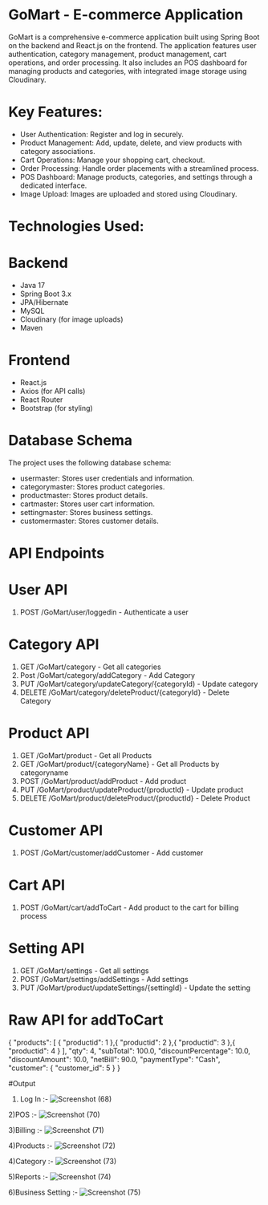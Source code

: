 
# GoMart - E-commerce Application

GoMart is a comprehensive e-commerce application built using Spring Boot on the backend and React.js on the frontend. The application features user authentication, category management, product management, cart operations, and order processing. It also includes an POS dashboard for managing products and categories, with integrated image storage using Cloudinary.

# Key Features:

- User Authentication: Register and log in securely.
- Product Management: Add, update, delete, and view products with category associations.
- Cart Operations: Manage your shopping cart, checkout.
- Order Processing: Handle order placements with a streamlined process.
- POS Dashboard: Manage products, categories, and settings through a dedicated interface.
- Image Upload: Images are uploaded and stored using Cloudinary.

# Technologies Used:
# Backend
- Java 17
- Spring Boot 3.x
- JPA/Hibernate
- MySQL
- Cloudinary (for image uploads)
- Maven

# Frontend
- React.js
- Axios (for API calls)
- React Router
- Bootstrap (for styling)

# Database Schema
The project uses the following database schema:

- usermaster: Stores user credentials and information.
- categorymaster: Stores product categories.
- productmaster: Stores product details.
- cartmaster: Stores user cart information.
- settingmaster: Stores business settings.
- customermaster: Stores customer details.

# API Endpoints

# User API
 1) POST /GoMart/user/loggedin - Authenticate a user

# Category API
  1) GET   /GoMart/category - Get all categories
  2) Post  /GoMart/category/addCategory - Add Category
  3) PUT   /GoMart/category/updateCategory/{categoryId) - Update category
  4) DELETE  /GoMart/category/deleteProduct/{categoryId} - Delete Category
     
 # Product API
  1) GET  /GoMart/product - Get all Products
  2) GET /GoMart/product/{categoryName} - Get all Products by categoryname
  3) POST  /GoMart/product/addProduct  - Add product
  4) PUT  /GoMart/product/updateProduct/{productId}  - Update product
  5) DELETE /GoMart/product/deleteProduct/{productId}   - Delete Product

# Customer API
  1) POST  /GoMart/customer/addCustomer  - Add customer
     
# Cart API
  1) POST  /GoMart/cart/addToCart - Add product to the cart for billing process
     
# Setting API
  1) GET  /GoMart/settings  - Get all settings
  2) POST  /GoMart/settings/addSettings  - Add settings
  3) PUT  /GoMart/product/updateSettings/{settingId}   - Update the setting
 
# Raw API for addToCart 
{
    "products": [
        {
            "productid": 1
        },{
            "productid": 2
        },{
            "productid": 3
        },{
            "productid": 4
        }
    ],
    "qty": 4,
    "subTotal": 100.0,
    "discountPercentage": 10.0,
    "discountAmount": 10.0,
    "netBill": 90.0,
    "paymentType": "Cash",
    "customer": {
        "customer_id": 5
    }
}

#Output
1) Log In :-
![Screenshot (68)](https://github.com/user-attachments/assets/cf23bbaa-e61b-4b89-981b-e406066fc86e)

2)POS :-
![Screenshot (70)](https://github.com/user-attachments/assets/6cf71cbf-43e1-4452-b15a-5b31190a295d)

3)Billing :-
![Screenshot (71)](https://github.com/user-attachments/assets/31dac855-5cfe-4eb5-afab-592da6b88e77)

4)Products :-
![Screenshot (72)](https://github.com/user-attachments/assets/232dce15-7d3e-47b2-9f26-89962ce2906b)

4)Category :-
![Screenshot (73)](https://github.com/user-attachments/assets/ba9a51e2-f5ac-4a5f-ac2a-93bbd87f2b19)

5)Reports :-
![Screenshot (74)](https://github.com/user-attachments/assets/5000822c-52ee-4cb7-b159-0b92cf1e60ac)

6)Business Setting :-
![Screenshot (75)](https://github.com/user-attachments/assets/7193f764-6b67-4061-a1e2-71875223cd40)


